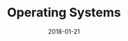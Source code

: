 ---
title: "Operating Systems"
collection: courses
permalink: /courses/Operating_System
venue: "ShanghaiTech University"
date: 2018-01-21
location: "Shanghai, China"
---